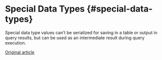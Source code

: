 # Special Data Types {#special-data-types}

Special data type values can’t be serialized for saving in a table or output in query results, but can be used as an intermediate result during query execution.

[Original article](https://clickhouse.tech/docs/en/data_types/special_data_types/) <!--hide-->
